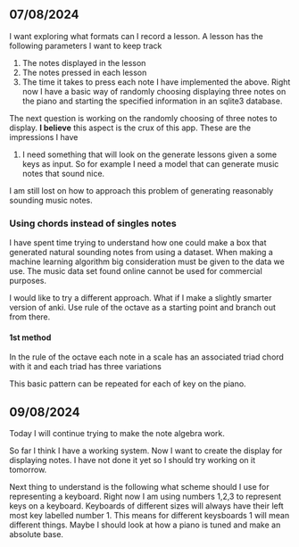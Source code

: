 ## 07/08/2024
I want exploring what formats can I record a lesson. A lesson has the following parameters I want to keep track
1. The notes displayed in the lesson
2. The notes pressed in each lesson
3. The time it takes to press each note
I have implemented the above. Right now I have a basic way of randomly choosing displaying three notes on the piano and starting the specified information in an sqlite3 database.

The next question is working on the randomly choosing of three notes to display. **I believe** this aspect is the crux of this app. These are the impressions I have 
1. I need something that will look on the generate lessons given a some keys as input. So for example I need a model that can generate music notes that sound nice.


I am still lost on how to approach this problem of generating reasonably sounding music notes. 

### Using chords instead of singles notes
I have spent time trying to understand how one could make a box that generated natural sounding notes from using a dataset. When making a machine learning algorithm big consideration must be given to the data we use. The music data set found online cannot be used for commercial purposes.

I would like to try a different approach. What if I make a slightly smarter version of anki. Use rule of the octave as a starting point and branch out from there.

#### 1st method
In the rule of the octave each note in a scale has an associated triad chord with it and each triad has three variations

This basic pattern can be repeated for each of key on the piano.


## 09/08/2024
Today I will continue trying to make the note algebra work. 

So far I think I have a working system. Now I want to create the display for displaying notes. I have not done it yet so I should try working on it tomorrow.

Next thing to understand is the following what scheme should I use for representing a keyboard. Right now I am using numbers 1,2,3 to represent keys on a keyboard. Keyboards of different sizes will always have their left most key labelled number 1. This means for different keysboards 1 will mean different things. Maybe I should look at how a piano is tuned and make an absolute base. 

